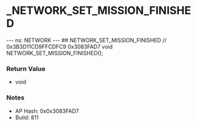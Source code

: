 # _NETWORK_SET_MISSION_FINISHED

--- ns: NETWORK --- ## NETWORK_SET_MISSION_FINISHED  // 0x3B3D11CD9FFCDFC9 0x3083FAD7 void NETWORK_SET_MISSION_FINISHED();

### Return Value
* void

### Notes
* AP Hash: 0x0x3083FAD7
* Build: 811

